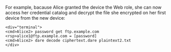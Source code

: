 
For example, bacause Alice granted the device the Web role, she can now access her credential 
catalog and decrypt the file she encrypted on her first device from the new device:


~~~~
<div="terminal">
<cmd>Alice2> password get ftp.example.com
<rsp>alice1@ftp.example.com = [password]
<cmd>Alice2> dare decode ciphertext.dare plaintext2.txt
</div>
~~~~


